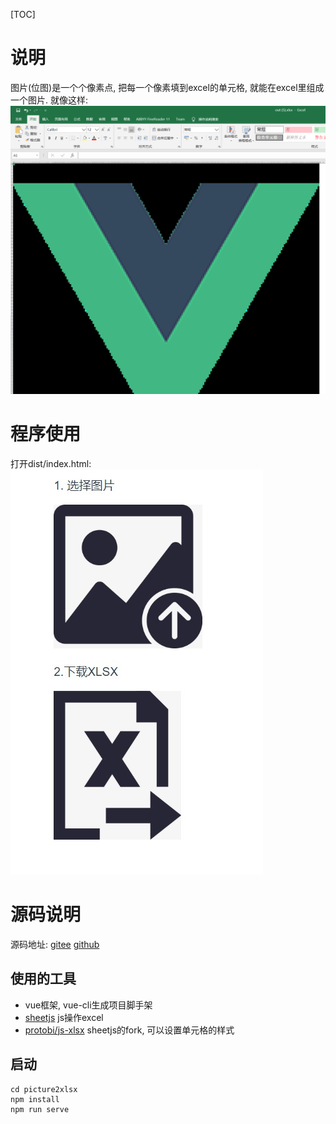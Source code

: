 [TOC]

# 说明
图片(位图)是一个个像素点, 把每一个像素填到excel的单元格, 就能在excel里组成一个图片. 
就像这样: 
![](index_files/35eeb029-3580-4fb0-ae07-d3b7e2ce98f9.png)

# 程序使用

打开dist/index.html: 
![](index_files/c38a7635-09fd-48a5-9916-5eb837ec1d26.jpg)

# 源码说明
源码地址: [gitee](https://gitee.com/qiaoxingxing/picture2xlsx) [github](https://github.com/qiaoxingxing/picture2xlsx)
## 使用的工具
- vue框架, vue-cli生成项目脚手架
- [sheetjs](https://github.com/SheetJS/sheetjs) js操作excel
- [protobi/js-xlsx](https://github.com/protobi/js-xlsx) sheetjs的fork, 可以设置单元格的样式

## 启动
```
cd picture2xlsx
npm install
npm run serve 
```

